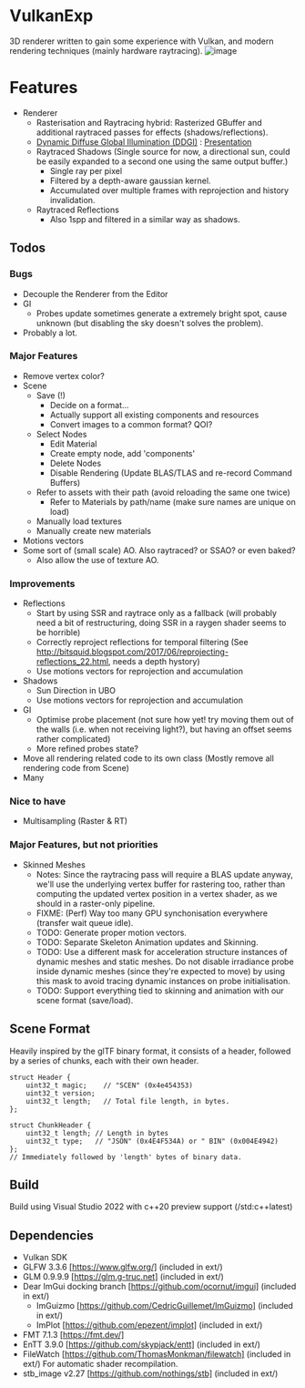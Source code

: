 # VulkanExp

3D renderer written to gain some experience with Vulkan, and modern rendering techniques (mainly hardware raytracing).
![image](https://user-images.githubusercontent.com/1338143/174816896-d6c1cb4f-dbf4-464f-ba7b-c82672f5e50f.png)

# Features
  - Renderer
    - Rasterisation and Raytracing hybrid: Rasterized GBuffer and additional raytraced passes for effects (shadows/reflections). 
    - [Dynamic Diffuse Global Illumination (DDGI)](https://morgan3d.github.io/articles/2019-04-01-ddgi/) : [Presentation](https://www.gdcvault.com/play/1026182/)
    - Raytraced Shadows (Single source for now, a directional sun, could be easily expanded to a second one using the same output buffer.)
      - Single ray per pixel
      - Filtered by a depth-aware gaussian kernel.
      - Accumulated over multiple frames with reprojection and history invalidation.
    - Raytraced Reflections
      - Also 1spp and filtered in a similar way as shadows. 

## Todos

### Bugs
  - Decouple the Renderer from the Editor
  - GI
    - Probes update sometimes generate a extremely bright spot, cause unknown (but disabling the sky doesn't solves the problem).
  - Probably a lot.

### Major Features
 - Remove vertex color?
 - Scene
   - Save (!)
     - Decide on a format...
     - Actually support all existing components and resources
     - Convert images to a common format? QOI?
   - Select Nodes
     - Edit Material
     - Create empty node, add 'components'
     - Delete Nodes
     - Disable Rendering (Update BLAS/TLAS and re-record Command Buffers)
   - Refer to assets with their path (avoid reloading the same one twice)
     - Refer to Materials by path/name (make sure names are unique on load)
   - Manually load textures
   - Manually create new materials
 - Motions vectors
 - Some sort of (small scale) AO. Also raytraced? or SSAO? or even baked? 
   - Also allow the use of texture AO.
 
### Improvements 
- Reflections
  - Start by using SSR and raytrace only as a fallback (will probably need a bit of restructuring, doing SSR in a raygen shader seems to be horrible)
  - Correctly reproject reflections for temporal filtering (See http://bitsquid.blogspot.com/2017/06/reprojecting-reflections_22.html, needs a depth hystory)
  - Use motions vectors for reprojection and accumulation
- Shadows
  - Sun Direction in UBO
  - Use motions vectors for reprojection and accumulation 
- GI
  - Optimise probe placement (not sure how yet! try moving them out of the walls (i.e. when not receiving light?), but having an offset seems rather complicated)
  - More refined probes state?
- Move all rendering related code to its own class (Mostly remove all rendering code from Scene)
- Many

### Nice to have
 - Multisampling (Raster & RT)

### Major Features, but not priorities
 - Skinned Meshes
   - Notes: Since the raytracing pass will require a BLAS update anyway, we'll use the underlying vertex buffer for rastering too, rather than computing the updated vertex position in a vertex shader, as we should in a raster-only pipeline.
   - FIXME: (Perf) Way too many GPU synchonisation everywhere (transfer wait queue idle).
   - TODO: Generate proper motion vectors.
   - TODO: Separate Skeleton Animation updates and Skinning.
   - TODO: Use a different mask for acceleration structure instances of dynamic meshes and static meshes. Do not disable irradiance probe inside dynamic meshes (since they're expected to move) by using this mask to avoid tracing dynamic instances on probe initialisation.
   - TODO: Support everything tied to skinning and animation with our scene format (save/load).

## Scene Format

Heavily inspired by the glTF binary format, it consists of a header, followed by a series of chunks, each with their own header.
```
struct Header {
    uint32_t magic;    // "SCEN" (0x4e454353)
    uint32_t version;
    uint32_t length;   // Total file length, in bytes.
};

struct ChunkHeader {
    uint32_t length; // Length in bytes
    uint32_t type;   // "JSON" (0x4E4F534A) or " BIN" (0x004E4942)
};
// Immediately followed by 'length' bytes of binary data.
```

## Build

Build using Visual Studio 2022 with c++20 preview support (/std:c++latest)

## Dependencies

 - Vulkan SDK
 - GLFW 3.3.6 [https://www.glfw.org/] (included in ext/)
 - GLM 0.9.9.9 [https://glm.g-truc.net] (included in ext/)
 - Dear ImGui docking branch [https://github.com/ocornut/imgui] (included in ext/)
   - ImGuizmo [https://github.com/CedricGuillemet/ImGuizmo] (included in ext/)
   - ImPlot [https://github.com/epezent/implot] (included in ext/)
 - FMT 7.1.3 [https://fmt.dev/]
 - EnTT 3.9.0 [https://github.com/skypjack/entt] (included in ext/)
 - FileWatch [https://github.com/ThomasMonkman/filewatch] (included in ext/) For automatic shader recompilation. 
 - stb_image v2.27 [https://github.com/nothings/stb] (included in ext/)
